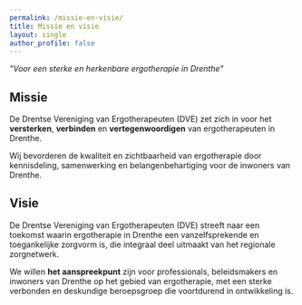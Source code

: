 ```yaml
---
permalink: /missie-en-visie/
title: Missie en visie
layout: single
author_profile: false
---
```


*"Voor een sterke en herkenbare ergotherapie in Drenthe"*

## Missie

De Drentse Vereniging van Ergotherapeuten (DVE) zet zich in voor het **versterken**, **verbinden** en **vertegenwoordigen** van ergotherapeuten in Drenthe. 

Wij bevorderen de kwaliteit en zichtbaarheid van ergotherapie door kennisdeling, samenwerking en belangenbehartiging voor de inwoners van Drenthe.

## Visie

De Drentse Vereniging van Ergotherapeuten (DVE) streeft naar een toekomst waarin ergotherapie in Drenthe een vanzelfsprekende en toegankelijke zorgvorm is, die integraal deel uitmaakt van het regionale zorgnetwerk. 

We willen **het aanspreekpunt** zijn voor professionals, beleidsmakers en inwoners van Drenthe op het gebied van ergotherapie, met een sterke verbonden en deskundige beroepsgroep die voortdurend in ontwikkeling is.
